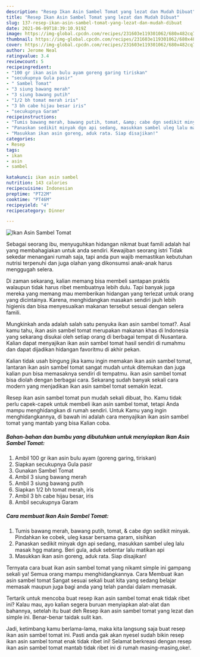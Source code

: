 ```yaml
---
description: "Resep Ikan Asin Sambel Tomat yang lezat dan Mudah Dibuat"
title: "Resep Ikan Asin Sambel Tomat yang lezat dan Mudah Dibuat"
slug: 137-resep-ikan-asin-sambel-tomat-yang-lezat-dan-mudah-dibuat
date: 2021-06-09T18:39:10.919Z
image: https://img-global.cpcdn.com/recipes/231603e119301062/680x482cq70/ikan-asin-sambel-tomat-foto-resep-utama.jpg
thumbnail: https://img-global.cpcdn.com/recipes/231603e119301062/680x482cq70/ikan-asin-sambel-tomat-foto-resep-utama.jpg
cover: https://img-global.cpcdn.com/recipes/231603e119301062/680x482cq70/ikan-asin-sambel-tomat-foto-resep-utama.jpg
author: Jerome Neal
ratingvalue: 3.4
reviewcount: 5
recipeingredient:
- "100 gr ikan asin bulu ayam goreng garing tiriskan"
- "secukupnya Gula pasir"
- " Sambel Tomat"
- "3 siung bawang merah"
- "3 siung bawang putih"
- "1/2 bh tomat merah iris"
- "3 bh cabe hijau besar iris"
- "secukupnya Garam"
recipeinstructions:
- "Tumis bawang merah, bawang putih, tomat, &amp; cabe dgn sedikit minyak. Pindahkan ke cobek, uleg kasar bersama garam, sisihkan"
- "Panaskan sedikit minyak dgn api sedang, masukkan sambel uleg lalu masak hgg matang. Beri gula, aduk sebentar lalu matikan api"
- "Masukkan ikan asin goreng, aduk rata. Siap disajikan!"
categories:
- Resep
tags:
- ikan
- asin
- sambel

katakunci: ikan asin sambel 
nutrition: 143 calories
recipecuisine: Indonesian
preptime: "PT22M"
cooktime: "PT46M"
recipeyield: "4"
recipecategory: Dinner

---
```



![Ikan Asin Sambel Tomat](https://img-global.cpcdn.com/recipes/231603e119301062/680x482cq70/ikan-asin-sambel-tomat-foto-resep-utama.jpg)

Sebagai seorang ibu, menyuguhkan hidangan nikmat buat famili adalah hal yang membahagiakan untuk anda sendiri. Kewajiban seorang istri Tidak sekedar menangani rumah saja, tapi anda pun wajib memastikan kebutuhan nutrisi terpenuhi dan juga olahan yang dikonsumsi anak-anak harus menggugah selera.

Di zaman  sekarang, kalian memang bisa membeli santapan praktis walaupun tidak harus ribet membuatnya lebih dulu. Tapi banyak juga mereka yang memang mau memberikan hidangan yang terlezat untuk orang yang dicintainya. Karena, menghidangkan masakan sendiri jauh lebih higienis dan bisa menyesuaikan makanan tersebut sesuai dengan selera famili. 



Mungkinkah anda adalah salah satu penyuka ikan asin sambel tomat?. Asal kamu tahu, ikan asin sambel tomat merupakan makanan khas di Indonesia yang sekarang disukai oleh setiap orang di berbagai tempat di Nusantara. Kalian dapat menyajikan ikan asin sambel tomat hasil sendiri di rumahmu dan dapat dijadikan hidangan favoritmu di akhir pekan.

Kalian tidak usah bingung jika kamu ingin memakan ikan asin sambel tomat, lantaran ikan asin sambel tomat sangat mudah untuk ditemukan dan juga kalian pun bisa memasaknya sendiri di tempatmu. ikan asin sambel tomat bisa diolah dengan berbagai cara. Sekarang sudah banyak sekali cara modern yang menjadikan ikan asin sambel tomat semakin lezat.

Resep ikan asin sambel tomat pun mudah sekali dibuat, lho. Kamu tidak perlu capek-capek untuk membeli ikan asin sambel tomat, tetapi Anda mampu menghidangkan di rumah sendiri. Untuk Kamu yang ingin menghidangkannya, di bawah ini adalah cara menyajikan ikan asin sambel tomat yang mantab yang bisa Kalian coba.

<!--inarticleads1-->

##### Bahan-bahan dan bumbu yang dibutuhkan untuk menyiapkan Ikan Asin Sambel Tomat:

1. Ambil 100 gr ikan asin bulu ayam (goreng garing, tiriskan)
1. Siapkan secukupnya Gula pasir
1. Gunakan  Sambel Tomat
1. Ambil 3 siung bawang merah
1. Ambil 3 siung bawang putih
1. Siapkan 1/2 bh tomat merah, iris
1. Ambil 3 bh cabe hijau besar, iris
1. Ambil secukupnya Garam




<!--inarticleads2-->

##### Cara membuat Ikan Asin Sambel Tomat:

1. Tumis bawang merah, bawang putih, tomat, &amp; cabe dgn sedikit minyak. Pindahkan ke cobek, uleg kasar bersama garam, sisihkan
1. Panaskan sedikit minyak dgn api sedang, masukkan sambel uleg lalu masak hgg matang. Beri gula, aduk sebentar lalu matikan api
1. Masukkan ikan asin goreng, aduk rata. Siap disajikan!




Ternyata cara buat ikan asin sambel tomat yang nikamt simple ini gampang sekali ya! Semua orang mampu menghidangkannya. Cara Membuat ikan asin sambel tomat Sangat sesuai sekali buat kita yang sedang belajar memasak maupun juga bagi anda yang telah pandai dalam memasak.

Tertarik untuk mencoba buat resep ikan asin sambel tomat enak tidak ribet ini? Kalau mau, ayo kalian segera buruan menyiapkan alat-alat dan bahannya, setelah itu buat deh Resep ikan asin sambel tomat yang lezat dan simple ini. Benar-benar taidak sulit kan. 

Jadi, ketimbang kamu berlama-lama, maka kita langsung saja buat resep ikan asin sambel tomat ini. Pasti anda gak akan nyesel sudah bikin resep ikan asin sambel tomat enak tidak ribet ini! Selamat berkreasi dengan resep ikan asin sambel tomat mantab tidak ribet ini di rumah masing-masing,oke!.

